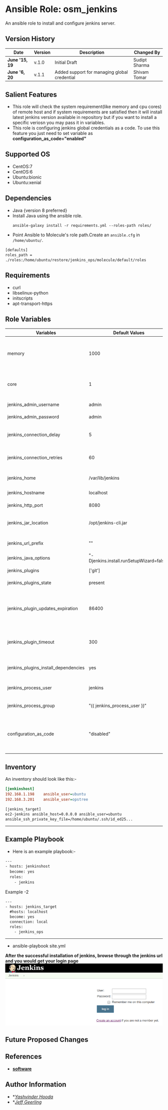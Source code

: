 Ansible Role: osm_jenkins
=========
An ansible role to install and configure jenkins server.

Version History
---------------

|**Date**| **Version**| **Description**| **Changed By** |
|----------|---------|---------------|-----------------|
|**June '15, 19** | v.1.0 | Initial Draft | Sudipt Sharma |
|**June '6, 20** | v.1.1 | Added support for managing global credential | Shivam Tomar |

Salient Features
----------------
* This role will check the system requirement(like memory and cpu cores) of remote host and if system requirements are satisfied then it will install latest jenkins version available in repository but if you want to install a specific veriosn you may pass it in variables.
* This role is configuring jenkins global credentials as a code. To use this feature you just need to set variable as **configuration_as_code="enabled"**

Supported OS
------------
  * CentOS:7
  * CentOS:6
  * Ubuntu:bionic
  * Ubuntu:xenial

Dependencies
------------
* Java {version 8 preferred}
* Install Java using the ansible role.
  ```
  ansible-galaxy install -r requirements.yml --roles-path roles/
  ```
*  Point Ansible to Molecule's role path.Create an `ansible.cfg` in `/home/ubuntu/`.
  ```
  [defaults]
  roles_path = ./roles:/home/ubuntu/restore/jenkins_ops/molecule/default/roles
  ```

Requirements
------------
* curl
* libselinux-python
* initscripts
* apt-transport-https

Role Variables
--------------

|**Variables**| **Default Values**| **Description**|
|----------|---------|---------------|
| memory | 1000 | total memory(in mb) that should be present at remote host|
| core | 1 | total number of cores that should be present at remote host|
| jenkins_admin_username | admin | Username of Admin |
| jenkins_admin_password | admin | Password for Admin user|
| jenkins_connection_delay | 5 | Wait for Jenkins to start up before proceeding |
| jenkins_connection_retries | 60| Retry to execute task if it fails to start Jenkins |
| jenkins_home | /var/lib/jenkins | Home Directory of jenkins|
| jenkins_hostname | localhost| Hostname for Jenkins |
| jenkins_http_port | 8080 | Port on which Jenkins runs|
| jenkins_jar_location | /opt/jenkins-cli.jar | Location where jar file for jenkins stores|
| jenkins_url_prefix | ""| URL prefix used in jenkins url|
| jenkins_java_options | "-Djenkins.install.runSetupWizard=false" | |
| jenkins_plugins| ['git']| Plugins add in Jenkins|
| jenkins_plugins_state | present | Jenkins plugin state|
| jenkins_plugin_updates_expiration | 86400 | Number of seconds after which a new copy of the update-center.json file is downloaded|
| jenkins_plugin_timeout | 300 | Jenkins Server connection timeout in secs|
| jenkins_plugins_install_dependencies | yes | Defines whether to install plugin dependencies. |
| jenkins_process_user | jenkins | Jenkins process username|
| jenkins_process_group | "{{ jenkins_process_user }}" | Jenkins process groupname|
| configuration_as_code | "disabled"  | Update its value to "enabled" for managing global credential as a code | 

Inventory
----------
An inventory should look like this:-
```ini
[jenkinshost]                 
192.168.1.198    ansible_user=ubuntu   
192.168.3.201    ansible_user=opstree 
```

```
[jenkins_target]
ec2-jenkins ansible_host=0.0.0.0 ansible_user=ubuntu ansible_ssh_private_key_file=/home/ubuntu/.ssh/id_ed25...
```
---

Example Playbook
----------------

* Here is an example playbook:-

```sh
---
- hosts: jenkinshost
  become: yes
  roles:
    - jenkins

```
Example -2 

```
---
- hosts: jenkins_target
  #hosts: localhost
  become: yes
  connection: local
  roles:
    - jenkins_ops
```
---

* ansible-playbook site.yml

**After the successful installation of jenkins, browse through the jenkins url and you would get your login page**
![login](./media/login.png)

Future Proposed Changes
-----------------------

References
----------
- **[software](https://jenkins.io/)**

Author Information
------------------

- **[Yashvinder Hooda](mailto:yashvinder.hooda@opstree.com)*
- **[Jeff Geerling](mailto:)*
